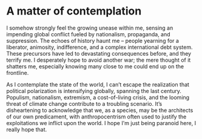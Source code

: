 # A matter of contemplation

I somehow strongly feel the growing unease within me, sensing an impending global conflict fueled by nationalism, propaganda, and suppression. The echoes of history haunt me – people yearning for a liberator, animosity, indifference, and a complex international debt system. These precursors have led to devastating consequences before, and they terrify me. I desperately hope to avoid another war; the mere thought of it shatters me, especially knowing many close to me could end up on the frontline.

As I contemplate the state of the world, I can’t escape the realization that political polarization is intensifying globally, spanning the last century. Populism, nationalism, extremism, a cost-of-living crisis, and the looming threat of climate change contribute to a troubling scenario. It’s disheartening to acknowledge that we, as a species, may be the architects of our own predicament, with anthropocentrism often used to justify the exploitations we inflict upon the world. I hope I'm just being paranoid here, I really hope that.

